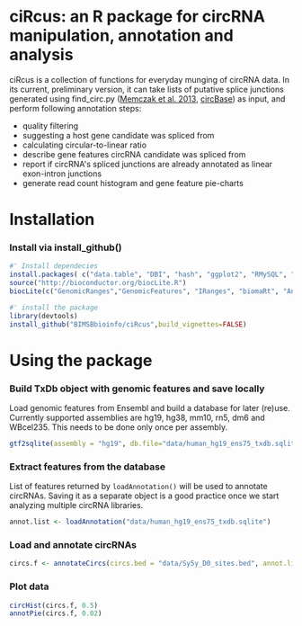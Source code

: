 # ciRcus: an R package for circRNA manipulation, annotation and analysis

ciRcus is a collection of functions for everyday munging of circRNA data.
In its current, preliminary version, it can take lists of putative splice junctions generated using find_circ.py ([Memczak et al. 2013](http://www.nature.com/nature/journal/v495/n7441/full/nature11928.html), [circBase](http://www.circbase.org)) as input, and perform following annotation steps:

* quality filtering
* suggesting a host gene candidate was spliced from
* calculating circular-to-linear ratio
* describe gene features circRNA candidate was spliced from
* report if circRNA's spliced junctions are already annotated as linear exon-intron junctions
* generate read count histogram and gene feature pie-charts

# Installation

### Install via install_github()
```R
#' Install dependecies
install.packages( c("data.table", "DBI", "hash", "ggplot2", "RMySQL", "devtools"))
source("http://bioconductor.org/biocLite.R")
biocLite(c("GenomicRanges","GenomicFeatures", "IRanges", "biomaRt", "AnnotationHub"))

#' install the package
library(devtools)
install_github("BIMSBbioinfo/ciRcus",build_vignettes=FALSE)


```

# Using the package
### Build TxDb object with genomic features and save locally
Load genomic features from Ensembl and build a database for later (re)use. Currently supported assemblies are hg19, hg38, mm10, rn5, dm6 and WBcel235. This needs to be done only once per assembly. 
```R
gtf2sqlite(assembly = "hg19", db.file="data/human_hg19_ens75_txdb.sqlite")
```
### Extract features from the database
List of features returned by `loadAnnotation()` will be used to annotate circRNAs. Saving it as a separate object is a good practice once we start analyzing multiple circRNA libraries.
```R
annot.list <- loadAnnotation("data/human_hg19_ens75_txdb.sqlite")
```
### Load and annotate circRNAs
```R
circs.f <- annotateCircs(circs.bed = "data/Sy5y_D0_sites.bed", annot.list = annot.list, assembly = "hg19")
```
### Plot data
```R
circHist(circs.f, 0.5)
annotPie(circs.f, 0.02)
```
